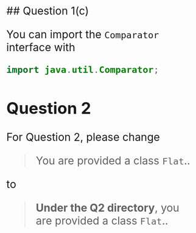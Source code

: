 
<div style="font-size: 200%;">
## Question 1(c)

You can import the `Comparator` interface with

```Java
import java.util.Comparator;
```

## Question 2

For Question 2, please change

> You are provided a class `Flat`..

to

> **Under the Q2 directory**, you are provided a class `Flat`..
</div>
